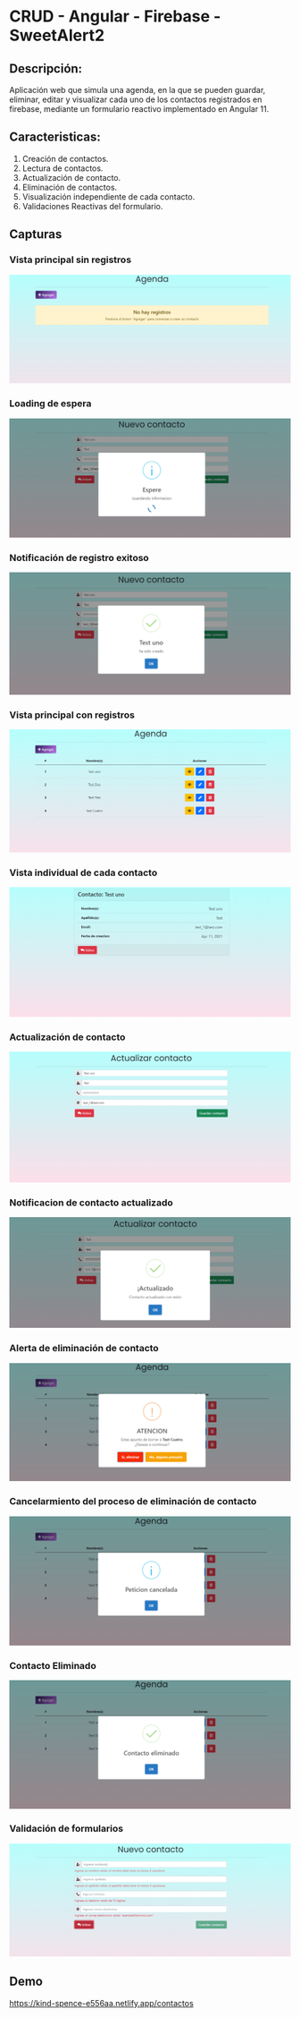 # CRUD - Angular - Firebase - SweetAlert2

## Descripción:
Aplicación web que simula una agenda, en la que se pueden guardar, eliminar, editar y visualizar cada uno de los contactos registrados en firebase, mediante un formulario reactivo implementado en Angular 11.

## Caracteristicas:
1. Creación de contactos.
2. Lectura de contactos.
3. Actualización de contacto.
4. Eliminación de contactos.
5. Visualización independiente de cada contacto.
5. Validaciones Reactivas del formulario.


## Capturas

### Vista principal sin registros
![img_1!](src/assets/img/1.png)

### Loading de espera
![img_2!](src/assets/img/2.png)

### Notificación de registro exitoso
![img_3!](src/assets/img/3.png)

### Vista principal con registros
![img_4!](src/assets/img/4.png)

### Vista individual de cada contacto
![img_5!](src/assets/img/5.png)

### Actualización de contacto
![img_6!](src/assets/img/6.png)

### Notificacion de contacto actualizado
![img_7!](src/assets/img/11.png)

### Alerta de eliminación de contacto
![img_7!](src/assets/img/7.png)

### Cancelarmiento del proceso de eliminación de contacto
![img_8!](src/assets/img/8.png)

### Contacto Eliminado
![img_9!](src/assets/img/9.png)

### Validación de formularios
![img_10!](src/assets/img/10.png)


## Demo
https://kind-spence-e556aa.netlify.app/contactos
